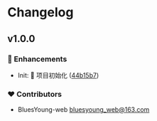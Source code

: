 # Changelog


## v1.0.0


### 🚀 Enhancements

- Init: 🎉  项目初始化 ([44b15b7](https://github.com/BluesYoung-web/app-luancher/commit/44b15b7))

### ❤️ Contributors

- BluesYoung-web <bluesyoung_web@163.com>


